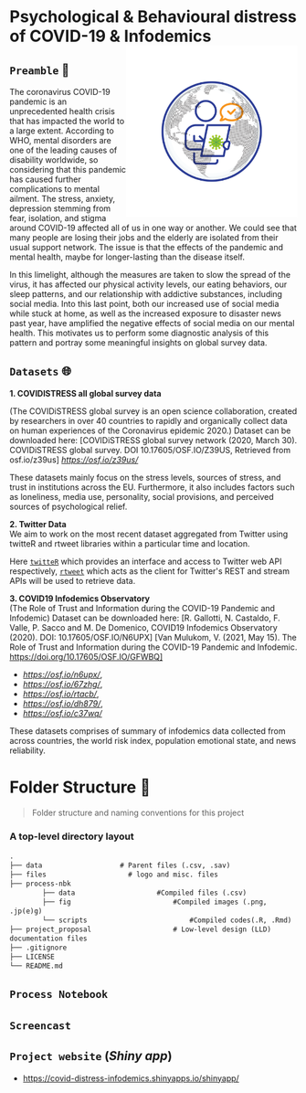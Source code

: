 # Psychological & Behavioural distress of COVID-19 & Infodemics <img src="https://github.com/ranjiGT/Data-Science-with-R-2021/blob/main/files/logo.svg" align="right" alt="" width="300" />



## `Preamble` :scroll:

The coronavirus COVID-19 pandemic is an unprecedented health crisis that has impacted the world to a large extent. According to WHO, mental disorders are one of the leading causes of disability worldwide, so considering that this pandemic has caused further complications to mental ailment. The stress, anxiety, depression stemming from fear, isolation, and stigma around COVID-19 affected all of us in one way or another. We could see that many people are losing their jobs and the elderly are isolated from their usual support network. The issue is that the effects of the pandemic and mental health, maybe for longer-lasting than the disease itself.    

In this limelight, although the measures are taken to slow the spread of the virus, it has affected our physical activity levels, our eating behaviors, our sleep patterns, and our relationship with addictive substances, including social media. Into this last point, both our increased use of social media while stuck at home, as well as the increased exposure to disaster news past year, have amplified the negative effects of social media on our mental health. This motivates us to perform some diagnostic analysis of this pattern and portray some meaningful insights on global survey data.


## `Datasets` :globe_with_meridians:	

**1. COVIDISTRESS all global survey data** 

(The COVIDiSTRESS global survey is an open science collaboration,
created by researchers in over 40 countries to rapidly and organically
collect data on human experiences of the Coronavirus epidemic 2020.)
Dataset can be downloaded here:
[COVIDiSTRESS global survey network  (2020, March 30). COVIDiSTRESS global survey. DOI 10.17605/OSF.IO/Z39US, Retrieved from osf.io/z39us]
*https://osf.io/z39us/*

These datasets mainly focus on the stress levels, sources of stress, and trust in institutions across the EU. Furthermore, it also includes factors such as loneliness, media use, personality, social provisions, and perceived sources of psychological relief.


**2. Twitter Data**  
We aim to work on the most recent dataset aggregated from Twitter using twitteR and rtweet libraries within a particular time and location.

Here [`twitteR`](https://www.rdocumentation.org/packages/twitteR/versions/1.1.9) which provides an interface and access to Twitter web API respectively, [`rtweet`](https://www.rdocumentation.org/packages/rtweet/versions/0.7.0) which acts as the client for Twitter's REST and stream APIs will be used to retrieve data.


**3. COVID19 Infodemics Observatory**   
(The Role of Trust and Information during the COVID-19 Pandemic and Infodemic)
Dataset can be downloaded here: [R. Gallotti, N. Castaldo, F. Valle, P. Sacco and M. De Domenico, COVID19 Infodemics Observatory (2020). DOI: 10.17605/OSF.IO/N6UPX]
[Van Mulukom, V. (2021, May 15). The Role of Trust and Information during the COVID-19 Pandemic and Infodemic. https://doi.org/10.17605/OSF.IO/GFWBQ]

- *https://osf.io/n6upx/*, 
- *https://osf.io/67zhg/*, 
- *https://osf.io/rtacb/*, 
- *https://osf.io/dh879/*,
- *https://osf.io/c37wq/*

These datasets comprises of summary of infodemics data collected from across countries, the world risk index, population emotional state, and news reliability.

Folder Structure :open_file_folder:
============================

> Folder structure and naming conventions for this project

### A top-level directory layout

    .
    ├── data                   # Parent files (.csv, .sav)
    ├── files                    # logo and misc. files
    ├── process-nbk
            ├── data                    #Compiled files (.csv)
            ├── fig                         #Compiled images (.png, .jp(e)g)
            └── scripts                         #Compiled codes(.R, .Rmd)
    ├── project_proposal                    # Low-level design (LLD) documentation files                  
    ├── .gitignore
    ├── LICENSE
    └── README.md

## `Process Notebook`

## `Screencast`

## `Project website` (_Shiny app_)
- https://covid-distress-infodemics.shinyapps.io/shinyapp/


